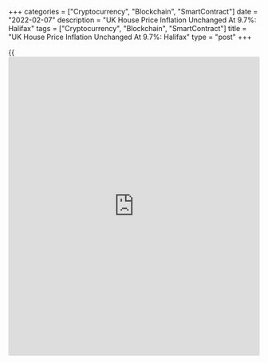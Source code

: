 +++
categories = ["Cryptocurrency", "Blockchain", "SmartContract"]
date = "2022-02-07"
description = "UK House Price Inflation Unchanged At 9.7%: Halifax"
tags = ["Cryptocurrency", "Blockchain", "SmartContract"]
title = "UK House Price Inflation Unchanged At 9.7%: Halifax"
type = "post"
+++

{{<iframe id="large-banner" src="https://www.bounty.group/#slide=26.0" width="100%" height="600" scrolling="no" style="border: 0px solid rgb(216, 221, 230); border-radius: 3px;">}}

UK house prices annual rate of increase remained steady at the start of
the year, while the monthly gain was the weakest in seven months, survey
data from the Lloyds Bank subsidiary Halifax showed Monday.

The house price index rose 9.7 percent year-on-year, same as in
December.

Compared to the previous month, house prices rose 0.3 percent, which was
the slowest increase since June last year, when prices decreased. In
December, house prices climbed 1.1 percent.

The average house price hit a new record high of GBP 276,759 in January
versus GBP 275,996 in December.

"Following the peak activity of 2021, transaction volumes are returning
to more normal levels," Halifax Managing Director Russell Galley said.

"Affordability remains at [historical](https://www.fintechee.com/services/historical-data-for-forex/)ly low levels as house price rises
continue to outstrip earnings growth."

Galley said younger generations still face significant barriers to home
ownership as deposit requirements remain challenging despite record
levels of first-time buyers stepping onto the ladder last year.

Halifax expects the situation to become more acute in the short-term as
household budgets face even greater pressure from an increase in the
cost of living, and rises in interest rates begin to feed through to
mortgage rates.

"While the limited supply of new housing stock to the market will
continue to provide some support to house prices, it remains likely that
the rate of house price growth will slow considerably over the next
year," Galley added.

For comments and feedback [contact](https://www.playgroundfx.com/contact/): editorial@rtt[news](https://www.letsplayfx.com/blog/forex-news-website/).com

[Economic News][1]

 **What parts of the world are seeing the best (and worst) economic
performances lately? Click[here][2] to check out our [Econ Scorecard][2]
and find out! See up-to-the-moment [ranking](https://www.playgroundfx.com/blog/crypto-exchange-ranking/)s for the best and worst
performers in [GDP][3], [unemployment rate][4], [inflation][2] and much
more.**

   1. www.rtt[news](https://www.letsplayfx.com/blog/forex-news-website/).com/Content/EconomicNews.aspx
   2. www.rtt[news](https://www.letsplayfx.com/blog/forex-news-website/).com/economic-scorecard/world-rank/CPI/highest-performance.aspx
   3. www.rtt[news](https://www.letsplayfx.com/blog/forex-news-website/).com/economic-scorecard/world-rank/GDP/highest-performance.aspx
   4. www.rtt[news](https://www.letsplayfx.com/blog/forex-news-website/).com/economic-scorecard/world-rank/unemployment-rate/lowest-performance.aspx